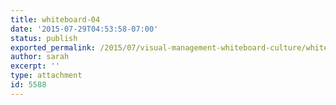 ```yaml
---
title: whiteboard-04
date: '2015-07-29T04:53:58-07:00'
status: publish
exported_permalink: /2015/07/visual-management-whiteboard-culture/whiteboard-04
author: sarah
excerpt: ''
type: attachment
id: 5588
---
```

<!DOCTYPE html PUBLIC "-//W3C//DTD HTML 4.0 Transitional//EN" "http://www.w3.org/TR/REC-html40/loose.dtd">
<?xml encoding="UTF-8">
